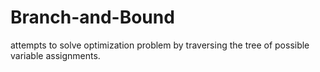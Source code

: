 # Branch-and-Bound

attempts to solve optimization problem by traversing the tree of possible variable assignments.
